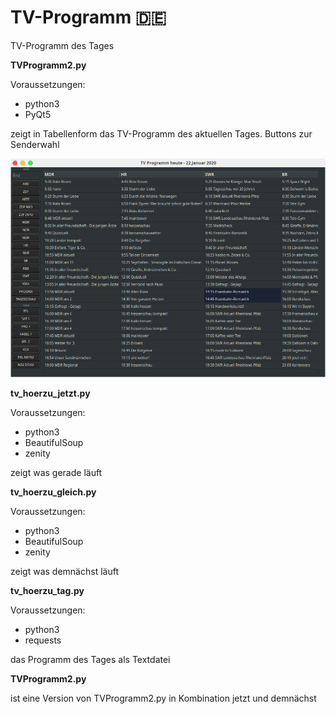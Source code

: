 # TV-Programm 🇩🇪
TV-Programm des Tages

__TVProgramm2.py__

Voraussetzungen:
- python3
- PyQt5

zeigt in Tabellenform das TV-Programm des aktuellen Tages.
Buttons zur Senderwahl

![screenshot](https://github.com/Axel-Erfurt/TV-Programm/blob/master/screenshot_tvprogramm2.png)


__tv_hoerzu_jetzt.py__

Voraussetzungen:
- python3
- BeautifulSoup
- zenity

zeigt was gerade läuft

__tv_hoerzu_gleich.py__

Voraussetzungen:
- python3
- BeautifulSoup
- zenity

zeigt was demnächst läuft

__tv_hoerzu_tag.py__

Voraussetzungen:
- python3
- requests

das Programm des Tages als Textdatei

__TVProgramm2.py__

ist eine Version von TVProgramm2.py in Kombination jetzt und demnächst
